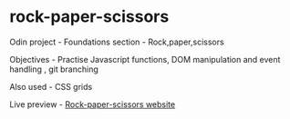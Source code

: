# rock-paper-scissors

Odin project - Foundations section - Rock,paper,scissors

Objectives - 
Practise Javascript functions, DOM manipulation and event handling , git branching

Also used - 
CSS grids

Live preview - [Rock-paper-scissors website](https://priyanka-111-droid.github.io/rock-paper-scissors/)
